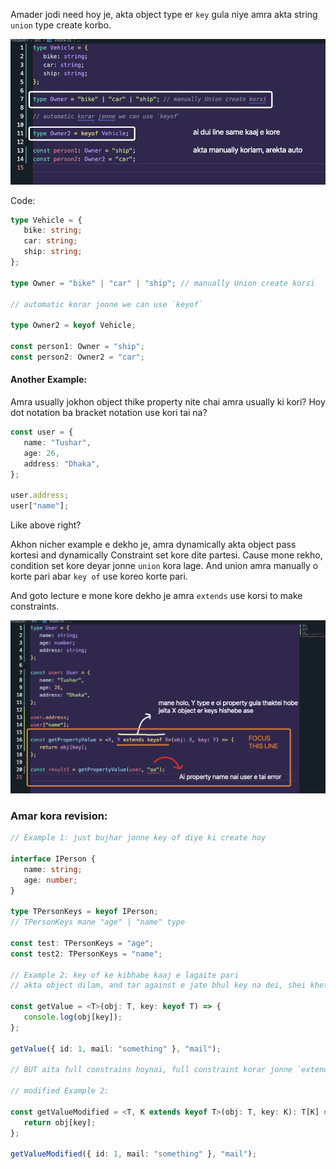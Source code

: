 Amader jodi need hoy je, akta object type er `key` gula niye amra akta string `union` type create korbo.

![alt text](image-14.png)

Code:

```ts
type Vehicle = {
   bike: string;
   car: string;
   ship: string;
};

type Owner = "bike" | "car" | "ship"; // manually Union create korsi

// automatic korar jonne we can use `keyof`

type Owner2 = keyof Vehicle;

const person1: Owner = "ship";
const person2: Owner2 = "car";
```

#### Another Example:

Amra usually jokhon object thike property nite chai amra usually ki kori? Hoy dot notation ba bracket notation use kori tai na?

```ts
const user = {
   name: "Tushar",
   age: 26,
   address: "Dhaka",
};

user.address;
user["name"];
```

Like above right?

Akhon nicher example e dekho je, amra dynamically akta object pass kortesi and dynamically Constraint set kore dite partesi. Cause mone rekho, condition set kore deyar jonne `union` kora lage. And union amra manually o korte pari abar `key of` use koreo korte pari.

And goto lecture e mone kore dekho je amra `extends` use korsi to make constraints.

![alt text](image-15.png)

### Amar kora revision:

```ts
// Example 1: just bujhar jonne key of diye ki create hoy

interface IPerson {
   name: string;
   age: number;
}

type TPersonKeys = keyof IPerson;
// TPersonKeys mane "age" | "name" type

const test: TPersonKeys = "age";
const test2: TPersonKeys = "name";

// Example 2: key of ke kibhabe kaaj e lagaite pari
// akta object dilam, and tar against e jate bhul key na dei, shei khetre use korte pari

const getValue = <T>(obj: T, key: keyof T) => {
   console.log(obj[key]);
};

getValue({ id: 1, mail: "something" }, "mail");

// BUT aita full constrains hoynai, full constraint korar jonne `extends` use korte hobe:

// modified Example 2:

const getValueModified = <T, K extends keyof T>(obj: T, key: K): T[K] => {
   return obj[key];
};

getValueModified({ id: 1, mail: "something" }, "mail");
```
